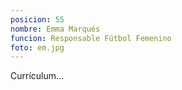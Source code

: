 ```yaml
---
posicion: 55
nombre: Emma Marqués
funcion: Responsable Fútbol Femenino
foto: em.jpg
---
```


Currículum…
